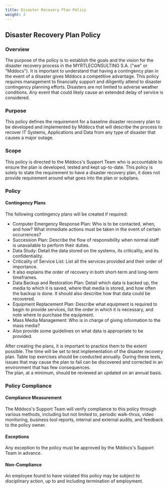 ```yaml
---
title: Disaster Recovery Plan Policy
weight: 2
---
```


## Disaster Recovery Plan Policy

### Overview

The purpose of the policy is to establish the goals and the vision for the disaster recovery process in the MYRTLECONSULTING S.A. ("we" or "Mddocs"). It is important to understand that having a contingency plan in the event of a disaster gives Mddocs a competitive advantage. This policy requires management to financially support and diligently attend to disaster contingency planning efforts. Disasters are not limited to adverse weather conditions. Any event that could likely cause an extended delay of service is considered.

### Purpose

This policy defines the requirement for a baseline disaster recovery plan to be developed and implemented by Mddocs that will describe the process to recover IT Systems, Applications and Data from any type of disaster that causes a major outage.

### Scope

This policy is directed to the Mddocs's Support Team who is accountable to ensure the plan is developed, tested and kept up-to-date. This policy is solely to state the requirement to have a disaster recovery plan, it does not provide requirement around what goes into the plan or subplans.

### Policy

#### Contingency Plans

The following contingency plans will be created if required:

 - Computer Emergency Response Plan: Who is to be contacted, when, and how? What immediate actions must be taken in the event of certain occurrences?
 - Succession Plan: Describe the flow of responsibility when normal staff is unavailable to perform their duties.
 - Data Study: Detail the data stored on the systems, its criticality, and its confidentiality.
 - Criticality of Service List: List all the services provided and their order of importance.
 - It also explains the order of recovery in both short-term and long-term timeframes.
 - Data Backup and Restoration Plan: Detail which data is backed up, the media to which it is saved, where that media is stored, and how often the backup is done. It should also describe how that data could be recovered.
 - Equipment Replacement Plan: Describe what equipment is required to begin to provide services, list the order in which it is necessary, and note where to purchase the equipment.
 - Mass Media Management: Who is in charge of giving information to the mass media?
 - Also provide some guidelines on what data is appropriate to be provided.

After creating the plans, it is important to practice them to the extent possible. The time will be set to test implementation of the disaster recovery plan. Table top exercises should be conducted annually. During these tests, issues that may cause the plan to fail can be discovered and corrected in an environment that has few consequences. </br>
The plan, at a minimum, should be reviewed an updated on an annual basis.

### Policy Compliance

#### Compliance Measurement

The Mddocs's Support Team will verify compliance to this policy through various methods, including but not limited to, periodic walk-thrus, video monitoring, business tool reports, internal and external audits, and feedback to the policy owner.

#### Exceptions

Any exception to the policy must be approved by the Mddocs's Support Team in advance.

#### Non-Compliance

An employee found to have violated this policy may be subject to disciplinary action, up to and including termination of employment. 
